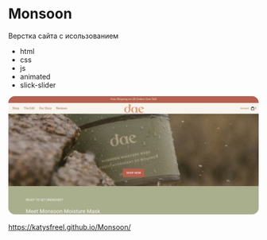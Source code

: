 # Monsoon
Верстка сайта с исользованием 
- html
- css
- js
- animated
- slick-slider

![Image](https://github.com/KatySFreel/Monsoon/raw/main/preview.png)

https://katysfreel.github.io/Monsoon/
